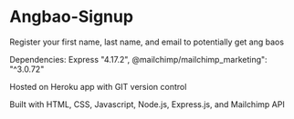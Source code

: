 # Angbao-Signup
Register your first name, last name, and email to potentially get ang baos

Dependencies: Express "4.17.2", @mailchimp/mailchimp_marketing": "^3.0.72"

Hosted on Heroku app with GIT version control 

Built with HTML, CSS, Javascript, Node.js, Express.js, and Mailchimp API

